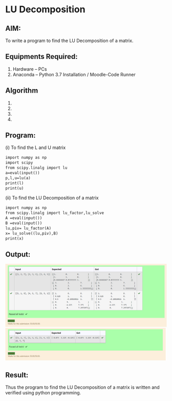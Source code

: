 # LU Decomposition 

## AIM:
To write a program to find the LU Decomposition of a matrix.

## Equipments Required:
1. Hardware – PCs
2. Anaconda – Python 3.7 Installation / Moodle-Code Runner

## Algorithm
1. 
2. 
3. 
4. 

## Program:
(i) To find the L and U matrix
~~~
import numpy as np
import scipy
from scipy.linalg import lu
a=eval(input())
p,l,u=lu(a)
print(l)
print(u)
~~~
(ii) To find the LU Decomposition of a matrix
~~~
import numpy as np
from scipy.linalg import lu_factor,lu_solve
A =eval(input())
B =eval(input())
lu,piv= lu_factor(A)
x= lu_solve((lu,piv),B)
print(x)
~~~

## Output:
![lu decomposition](img1.png)
![output](img2.png)


## Result:
Thus the program to find the LU Decomposition of a matrix is written and verified using python programming.

